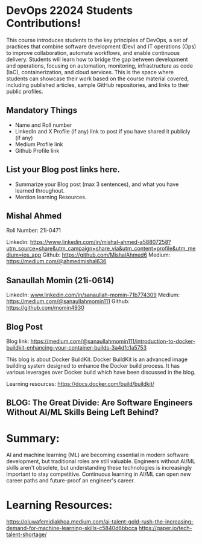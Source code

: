 # DevOps 22024 Students Contributions! 

This course introduces students to the key principles of DevOps, a set of practices that combine software development (Dev) and IT operations (Ops) to improve collaboration, automate workflows, and enable continuous delivery. Students will learn how to bridge the gap between development and operations, focusing on automation, monitoring, infrastructure as code (IaC), containerization, and cloud services. This is the space where students can showcase their work based on the course material covered, including published articles, sample GitHub repositories, and links to their public profiles.

## Mandatory Things
- Name and Roll number
- LinkedIn and X Profile (if any) link to post if you have shared it publicly (if any)
- Medium Profile link
- Github Profile link

## List your Blog post links here.
- Summarize your Blog post (max 3 sentences), and what you have learned throughout.
- Mention learning Resources. 
## Mishal Ahmed
Roll Number: 21i-0471


Linkedin: https://www.linkedin.com/in/mishal-ahmed-a58807258?utm_source=share&utm_campaign=share_via&utm_content=profile&utm_medium=ios_app
Github: https://github.com/MishalAhmed6
Medium: https://medium.com/@ahmedmishal636

## Sanaullah Momin (21i-0614)

LinkedIn: www.linkedin.com/in/sanaullah-momin-71b774309
Medium: https://medium.com/@sanaullahmomin111
Github: https://github.com/momin4930

## Blog Post
Blog link: https://medium.com/@sanaullahmomin111/introduction-to-docker-buildkit-enhancing-your-container-builds-3a4dfc1a5753

This blog is about Docker BuildKit. Docker BuildKit is an advanced image building system designed to enhance the Docker build process. It has various leverages over Docker build which have been discussed in the blog.

Learning resources: https://docs.docker.com/build/buildkit/

## BLOG: The Great Divide: Are Software Engineers Without AI/ML Skills Being Left Behind?

# Summary: 
AI and machine learning (ML) are becoming essential in modern software development, but traditional roles are still valuable. Engineers without AI/ML skills aren't obsolete, but understanding these technologies is increasingly important to stay competitive. Continuous learning in AI/ML can open new career paths and future-proof an engineer's career.

# Learning Resources:
https://oluwafemidiakhoa.medium.com/ai-talent-gold-rush-the-increasing-demand-for-machine-learning-skills-c5840d6bbcca
https://gaper.io/tech-talent-shortage/